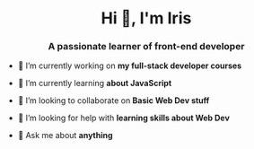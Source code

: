 
<h1 align="center">Hi 👋, I'm Iris</h1>
<h3 align="center">A passionate learner of front-end developer</h3>

- 🔭 I’m currently working on **my full-stack developer courses**

- 🌱 I’m currently learning **about JavaScript**

- 👯 I’m looking to collaborate on **Basic Web Dev stuff**

- 🤝 I’m looking for help with **learning skills about Web Dev**

- 💬 Ask me about **anything**

<p align="left">
</p>

